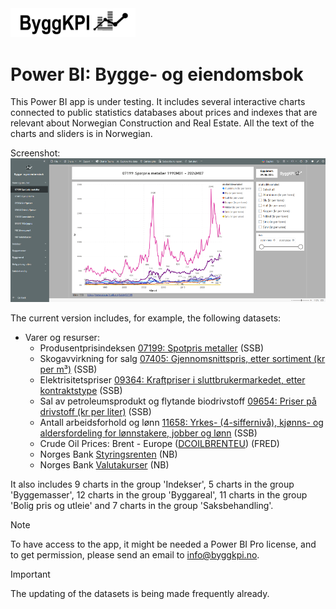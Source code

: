 <img src="Documents/Logo Black.png" alt="ByggKPI Logo" style="width: 200px" />  

# Power BI: Bygge- og eiendomsbok

This Power BI app is under testing. It includes several interactive charts connected to public statistics databases about prices and indexes that are relevant about Norwegian Construction and Real Estate. All the text of the charts and sliders is in Norwegian.

Screenshot:
<img src="Documents/Bygge- og eiendomsbok.png" alt="Bygge- og eiendomsbok" style="width: 1000px" />

The current version includes, for example, the following datasets:

- Varer og resurser:
    * Produsentprisindeksen [07199: Spotpris metaller](https://www.ssb.no/statbank/table/07199) (SSB)
    * Skogavvirkning for salg [07405: Gjennomsnittspris, etter sortiment (kr per m³)](https://www.ssb.no/statbank/table/07405) (SSB)
    * Elektrisitetspriser [09364: Kraftpriser i sluttbrukermarkedet, etter kontraktstype](https://www.ssb.no/statbank/table/09364) (SSB)
    * Sal av petroleumsprodukt og flytande biodrivstoff [09654: Priser på drivstoff (kr per liter)](https://www.ssb.no/statbank/table/09654) (SSB)
    * Antall arbeidsforhold og lønn [11658: Yrkes- (4-siffernivå), kjønns- og aldersfordeling for lønnstakere, jobber og lønn](https://www.ssb.no/statbank/table/11658) (SSB)
    * Crude Oil Prices: Brent - Europe ([DCOILBRENTEU](https://fred.stlouisfed.org/series/DCOILBRENTEU)) (FRED)
    * Norges Bank [Styringsrenten](https://www.norges-bank.no/tema/pengepolitikk/Styringsrenten/) (NB)
    * Norges Bank [Valutakurser](https://www.norges-bank.no/tema/Statistikk/Valutakurser/) (NB)

It also includes 9 charts  in the group 'Indekser', 5 charts in the group 'Byggemasser', 12 charts in the group 'Byggareal', 11 charts in the group 'Bolig pris og utleie' and 7 charts in the group 'Saksbehandling'.


> [!NOTE]
> To have access to the app, it might be needed a Power BI Pro license, and to get permission, please send an email to [info@byggkpi.no](mailto:info@byggkpi.no?subject=[Power%20BI]%20Access%20Bygge-%20og%20eiendom%20app).


> [!IMPORTANT]
> The updating of the datasets is being made frequently already.

